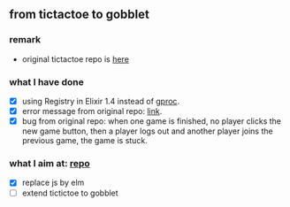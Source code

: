 ## from tictactoe to gobblet

### remark

* original tictactoe repo is [here](https://github.com/ventsislaf/talks)
  
### what I have done

- [x] using Registry in Elixir 1.4 instead of [gproc](https://github.com/uwiger/gproc).
- [x] error message from original repo: [link](https://github.com/ventsislaf/talks/issues/1).
- [x] bug from original repo: when one game is finished, no player clicks the new game button, then a player logs out and another player joins the previous game, the game is stuck.

### what I aim at: [repo](https://github.com/cjen07/gobblet)
- [x] replace js by elm 
- [ ] extend tictictoe to gobblet
